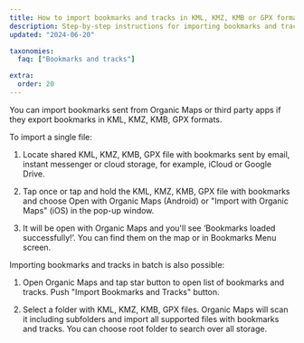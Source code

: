 ```yaml
---
title: How to import bookmarks and tracks in KML, KMZ, KMB or GPX format?
description: Step-by-step instructions for importing bookmarks and tracks shared with you in formats KML, KMZ, KMB or GPX
updated: "2024-06-20"

taxonomies:
  faq: ["Bookmarks and tracks"]

extra:
  order: 20
---
```


You can import bookmarks sent from Organic Maps or third party apps if they export bookmarks in KML, KMZ, KMB, GPX formats.

To import a single file:

1. Locate shared KML, KMZ, KMB, GPX file with bookmarks sent by email, instant messenger or cloud storage, for example, iCloud or Google Drive.

2. Tap once or tap and hold the KML, KMZ, KMB, GPX file with bookmarks and choose Open with Organic Maps (Android) or "Import with Organic Maps" (iOS) in the pop-up window.

3. It will be open with Organic Maps and you'll see ‘Bookmarks loaded successfully!’. You can find them on the map or in Bookmarks Menu screen.

Importing bookmarks and tracks in batch is also possible:

1. Open Organic Maps and tap star button to open list of bookmarks and tracks. Push "Import Bookmarks and Tracks" button.

2. Select a folder with KML, KMZ, KMB, GPX files. Organic Maps will scan it including subfolders and import all supported files with bookmarks and tracks. You can choose root folder to search over all storage.
